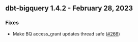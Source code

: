 ## dbt-bigquery 1.4.2 - February 28, 2023

### Fixes

- Make BQ access_grant updates thread safe ([#266](https://github.com/dbt-labs/dbt-bigquery/issues/266))
